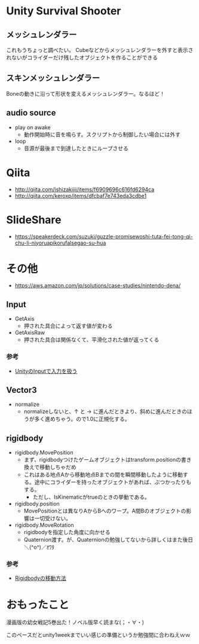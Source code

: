 # Unity Survival Shooter

## メッシュレンダラー
これもうちょっと調べたい。
Cubeなどからメッシュレンダラーを外すと表示されないがコライダーだけ残したオブジェクトを作ることができる

## スキンメッシュレンダラー
Boneの動きに沿って形状を変えるメッシュレンダラー。なるほど！

## audio source

* play on awake
	* 動作開始時に音を鳴らす。スクリプトから制御したい場合には外す
* loop
	* 音源が最後まで到達したときにループさせる

# Qiita

* http://qiita.com/ishizakiiii/items/f6909696c616fd6294ca
* http://qiita.com/keroxp/items/dfcbaf7e743eda3cdbe1

# SlideShare

* https://speakerdeck.com/suzuki/guzzle-promisewoshi-tuta-fei-tong-qi-chu-li-niyoruapikorufalsegao-su-hua

# その他
* https://aws.amazon.com/jp/solutions/case-studies/nintendo-dena/

## Input

* GetAxis
	* 押された具合によって返す値が変わる
* GetAxisRaw
	* 押された具合は関係なくて、平滑化された値が返ってくる

### 参考
* [UnityのInputで入力を扱う](http://qiita.com/yando/items/c406690c9ad87ecfc8e5)

## Vector3

* normalize
	* normalizeしないと、↑ と → に進んだときより、斜めに進んだときのほうが多く進めちゃう。ので1.0に正規化する。

## rigidbody

* rigidbody.MovePosition
	* まず、rigidbodyつけたゲームオブジェクトはtransform.positionの書き換えで移動しちゃだめ
	* これはある地点Aから移動地点Bまでの間を瞬間移動したように移動する。途中にコライダーを持ったオブジェクトがあれば、ぶつかったりもする。
		* ただし、IsKinematicがtrueのときの挙動である。
* rigidbody.position
	* MovePositionとは異なりAからBへのワープ。A間Bのオブジェクトの影響は一切受けない。
* rigidbody.MoveRotation
	* rigidbodyを指定した角度に向かせる
	* Quaternion渡す。が、Quaternionの勉強してないから詳しくはまた後日＼(^o^)／ｵﾜﾀ

### 参考
* [Rigidbodyの移動方法](http://www.f-sp.com/entry/2016/08/16/211214)


# おもったこと
漫画版の幼女戦記5巻出た！ノベル版早く読まな(；・∀・)

このペースだとunity1weekまでいい感じの準備というか勉強間に合わねえｗｗ
